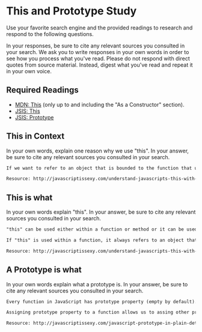 # This and Prototype Study

Use your favorite search engine and the provided readings to research and
respond to the following questions.

In your responses, be sure to cite any relevant sources you consulted in your
search. We ask you to write responses in your own words in order to see how you
process what you've read. Please do not respond with direct quotes from source
material. Instead, digest what you've read and repeat it in your own voice.

## Required Readings

-   [MDN: This](https://developer.mozilla.org/en-US/docs/Web/JavaScript/Reference/Operators/this)
(only up to and including the "As a Constructor" section).
-   [JSIS: This](http://javascriptissexy.com/understand-javascripts-this-with-clarity-and-master-it/)
-   [JSIS: Prototype](http://javascriptissexy.com/javascript-prototype-in-plain-detailed-language/)

## This in Context

In your own words, explain one reason why we use "this". In your answer, be
sure to cite any relevant sources you consulted in your search.

```md
If we want to refer to an object that is bounded to the function that uses "this".

Resource: http://javascriptissexy.com/understand-javascripts-this-with-clarity-and-master-it/

```

## This is what

In your own words explain "this".  In your answer, be
sure to cite any relevant sources you consulted in your search.

```md
"this" can be used either within a function or method or it can be used globally when used outside of the function or method.

If "this" is used within a function, it always refers to an object that holds the function that uses "this". When it is used outside of a function, it always referes to the global window object.

Resource: http://javascriptissexy.com/understand-javascripts-this-with-clarity-and-master-it/


```

## A Prototype is what

In your own words explain what a prototype is.  In your answer, be
sure to cite any relevant sources you consulted in your search.

```md
Every function in JavaScript has prototype property (empty by default).

Assigning prototype property to a function allows us to assing other properties and methods that we can use on different objects later on without specifically assigning the same properties and methods on those new created objects.

Resource: http://javascriptissexy.com/javascript-prototype-in-plain-detailed-language/
```
